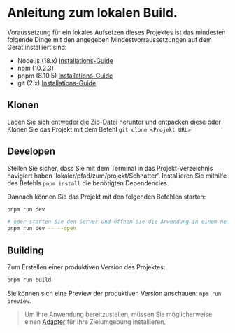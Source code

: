 # Anleitung zum lokalen Build.

Voraussetzung für ein lokales Aufsetzen dieses Projektes ist das mindesten folgende Dinge mit den angegeben Mindestvorraussetzungen auf dem Gerät installiert sind:

- Node.js (18.x) [Installations-Guide](https://nodejs.org/en)
- npm (10.2.3)
- pnpm (8.10.5) [Installations-Guide](https://pnpm.io/installation)
- git (2.x) [Installations-Guide](https://git-scm.com/book/de/v2/Erste-Schritte-Git-installieren)

## Klonen

Laden Sie sich entweder die Zip-Datei herunter und entpacken diese oder Klonen Sie das Projekt mit dem Befehl `git clone <Projekt URL>`

## Developen

Stellen Sie sicher, dass Sie mit dem Terminal in das Projekt-Verzeichnis navigiert haben 'lokaler/pfad/zum/projekt/Schnatter'.
Installieren Sie mithilfe des Befehls `pnpm install` die benötigten Dependencies.

Dannach können Sie das Projekt mit den folgenden Befehlen starten:

```bash
pnpm run dev

# oder starten Sie den Server und öffnen Sie die Anwendung in einem neuen Browser-Tab
pnpm run dev -- --open
```

## Building

Zum Erstellen einer produktiven Version des Projektes:

```bash
pnpm run build
```

Sie können sich eine Preview der produktiven Version anschauen: `npm run preview`.

> Um Ihre Anwendung bereitzustellen, müssen Sie möglicherweise einen [Adapter](https://kit.svelte.dev/docs/adapters) für Ihre Zielumgebung installieren.
